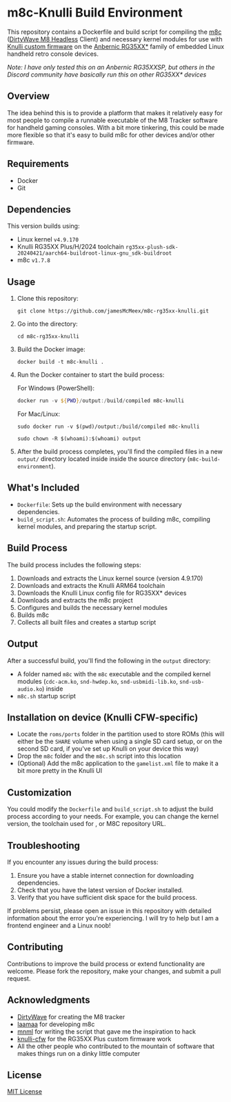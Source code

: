 # m8c-Knulli Build Environment

This repository contains a Dockerfile and build script for compiling the [m8c](https://github.com/laamaa/m8c) ([DirtyWave M8 Headless](https://github.com/Dirtywave/M8HeadlessFirmware) Client) and necessary kernel modules for use with [Knulli custom firmware](https://knulli.org/) on the [Anbernic RG35XX*](https://anbernic.com/products/rg35xx-2024-new) family of embedded Linux handheld retro console devices.

_Note: I have only tested this on an Anbernic RG35XXSP, but others in the Discord community have basically run this on other RG35XX* devices_

## Overview

The idea behind this is to provide a platform that makes it relatively easy for most people to compile a runnable executable of the M8 Tracker software for handheld gaming consoles. With a bit more tinkering, this could be made more flexible so that it's easy to build m8c for other devices and/or other firmware.

## Requirements

- Docker
- Git

## Dependencies
This version builds using:
- Linux kernel `v4.9.170`
- Knulli RG35XX Plus/H/2024 toolchain `rg35xx-plush-sdk-20240421/aarch64-buildroot-linux-gnu_sdk-buildroot`
- m8c `v1.7.8`

## Usage

1. Clone this repository:
   ```shell
   git clone https://github.com/jamesMcMeex/m8c-rg35xx-knulli.git
   ```

2. Go into the directory:
    ```shell
    cd m8c-rg35xx-knulli
    ```

3. Build the Docker image:
   ```shell
   docker build -t m8c-knulli .
   ```

4. Run the Docker container to start the build process:

   For Windows (PowerShell):
   ```powershell
   docker run -v ${PWD}/output:/build/compiled m8c-knulli
   ```

   For Mac/Linux:
   ```shell
   sudo docker run -v $(pwd)/output:/build/compiled m8c-knulli
   ```
   ```shell
   sudo chown -R $(whoami):$(whoami) output
   ```
5. After the build process completes, you'll find the compiled files in a new `output/` directory located inside inside the source directory (`m8c-build-environment`).

## What's Included

- `Dockerfile`: Sets up the build environment with necessary dependencies.
- `build_script.sh`: Automates the process of building m8c, compiling kernel modules, and preparing the startup script.

## Build Process

The build process includes the following steps:

1. Downloads and extracts the Linux kernel source (version 4.9.170)
2. Downloads and extracts the Knulli ARM64 toolchain
3. Downloads the Knulli Linux config file for RG35XX* devices
4. Downloads and extracts the m8c project
5. Configures and builds the necessary kernel modules
6. Builds m8c
7. Collects all built files and creates a startup script

## Output

After a successful build, you'll find the following in the `output` directory:

- A folder named `m8c` with the `m8c` executable and the compiled kernel modules (`cdc-acm.ko`, `snd-hwdep.ko`, `snd-usbmidi-lib.ko`, `snd-usb-audio.ko`) inside
- `m8c.sh` startup script

## Installation on device (Knulli CFW-specific)
- Locate the `roms/ports` folder in the partition used to store ROMs (this will either be the `SHARE` volume when using a single SD card setup, or on the second SD card, if you've set up Knulli on your device this way)
- Drop the `m8c` folder and the `m8c.sh` script into this location
- (Optional) Add the m8c application to the `gamelist.xml` file to make it a bit more pretty in the Knulli UI

## Customization
You could modify the `Dockerfile` and `build_script.sh` to adjust the build process according to your needs. For example, you can change the kernel version, the toolchain used for , or M8C repository URL.

## Troubleshooting
If you encounter any issues during the build process:

1. Ensure you have a stable internet connection for downloading dependencies.
2. Check that you have the latest version of Docker installed.
3. Verify that you have sufficient disk space for the build process.

If problems persist, please open an issue in this repository with detailed information about the error you're experiencing. I will try to help but I am a frontend engineer and a Linux noob!

## Contributing
Contributions to improve the build process or extend functionality are welcome. Please fork the repository, make your changes, and submit a pull request.

## Acknowledgments
- [DirtyWave](https://dirtywave.com/) for creating the M8 tracker
- [laamaa](https://github.com/laamaa) for developing m8c
- [mnml](https://github.com/mnml) for writing the script that gave me the inspiration to hack
- [knulli-cfw](https://github.com/knulli-cfw) for the RG35XX Plus custom firmware work
- All the other people who contributed to the mountain of software that makes things run on a dinky little computer

## License
[MIT License](LICENSE.md)
